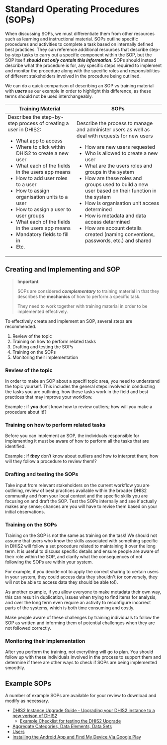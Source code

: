 # Standard Operating Procedures (SOPs)

When discussing SOPs, we must differentiate them from other resources such as learning and instructional material. SOPs outline specific procedures and activities to complete a task based on internally defined best practices. They can reference additional resources that describe step-by-step tasks to carry out a specific component within the SOP, but the SOP itself ***should not only contain this information***. SOPs should instead describe what the procedure is for, any specific steps required to implement and monitor the procedure along with the specific roles and responsibilities of different stakeholders involved in the procedure being outlined.

We can do a quick comparison of describing an SOP vs training material with ***users*** as our example in order to highlight this difference, as these terms should not be used interchangeably.

| Training Material 	| SOPs 	|
|---	|---	|
| Describes the step-by-step process of creating a user in DHIS2: <ul> <li>What app to access</li> <li>Where to click within DHIS2 to create a new user</li><li>What each of the fields in the users app means</li><li>How to add user roles to a user</li><li>How to assign organisation units to a user</li><li>How to assign a user to user groups</li><li>What each of the fields in the users app means</li><li>Mandatory fields to fill in</li><li>Etc.</li></ul>  	| Describe the process to manage and administer users as well as deal with requests for new users <ul><li>How are new users requested</li><li>Who is allowed to create a new user</li><li>What are the users roles and groups in the system</li><li>How are these roles and groups used to build a new user based on their function in the system</li><li>How is organisation unit access determined</li><li>How is metadata and data access determined</li><li>How are account details created (naming conventions, passwords, etc.) and shared</li></ul>	||

## Creating and Implementing and SOP

> **Important**
>
> SOPs are considered ***complementary*** to training material in that they describes the **mechanics** of how to perform a specific task. 
> 
> They need to work together with training material in order to be implemented effectively.

 To effectively create and implement an SOP, several steps are recommended.

1. Review of the topic
2. Training on how to perform related tasks
3. Drafting and testing the SOPs
4. Training on the SOPs
5. Monitoring their implementation

### Review of the topic

In order to make an SOP about a specifi topic area, you need to understand the topic yourself. This includes the general steps involved in conducting the tasks you are outlining, how these tasks work in the field and best practices that may improve your workflow.

Example : if ***you*** don’t know how to review outliers; how will you make a procedure about it!?

### Training on how to perform related tasks

Before you can implement an SOP, the individuals responsible for implementing it must be aware of how to perform all the tasks that are identified.

Example : if ***they*** don’t know about outliers and how to interpret them; how will they follow a procedure to review them!?

### Drafting and testing the SOPs

Take input from relevant stakeholders on the current workflow you are outlining, review of best practices available within the broader DHIS2 community and from your local context and the specific skills you are focusing on and draft the SOP. Test the SOPs internally and see if actually makes any sense; chances are you will have to revise them based on your initial observations.

### Training on the SOPs

Training on the SOP is not the same as training on the task! We should not assume that users who know the skills associated with something specific in DHIS2 will follow a set procedure related to maintaining it over the long term. It is useful to discuss specific details and ensure people are aware of their role within the SOP, and clarify what the consequences of not following the SOPs are within your system. 

For example, if you decide not to apply the correct sharing to certain users in your system, they could access data they shouldn't (or conversely, they will not be able to access data they should be able to!). 

As another example, if you allow everyone to make metadata their own way, this can result in duplication, issues when trying to find items for analysis, and over the long term even require an activity to reconfigure incorrect parts of the systems, which is both time consuming and costly. 

Make people aware of these challenges by training individuals to follow the SOP as written and informing them of potential challenges when they are not followed correctly.

### Monitoring their implementation

After you perform the training, not everything will go to plan. You should follow up with these individuals involved in the process to support them and determine if there are other ways to check if SOPs are being implemented smoothly. 

## Example SOPs

A number of example SOPs are available for your review to download and modify as necessary. 

- [DHIS2 Instance Upgrade Guide - Upgrading your DHIS2 instance to a new verison of DHIS2](https://docs.google.com/document/d/1djCVvwkLsUTXXg0vepBW_7fEddTkGCeweltB1h87WiQ/edit?usp=sharing)
  - [Example Checklist for testing the DHIS2 Upgrade](https://docs.google.com/spreadsheets/d/1Vsrptt_1aKjzadFPAGHsyreLjqi5f18v/edit?usp=sharing&ouid=104677221247573000314&rtpof=true&sd=true)
- [Aggregate Categories, Data Elements, Data Sets](https://docs.google.com/document/d/1VXnF5KPfiD45h6wH04kUNShQVno--TmckMHMyLqZm5I/edit?usp=sharing)
- [Users](https://docs.google.com/document/d/1u0knsIH-HX7Hs3GM53gJH7EcRjyyM-Lo/edit?usp=sharing&ouid=104677221247573000314&rtpof=true&sd=true)
- [Installing the Android App and Find My Device Via Google Play](https://docs.google.com/document/d/1otUPnQnuSTwLlPnbGa2weBBwCMk8Li4ClMiF2342otI/edit?usp=sharing)
